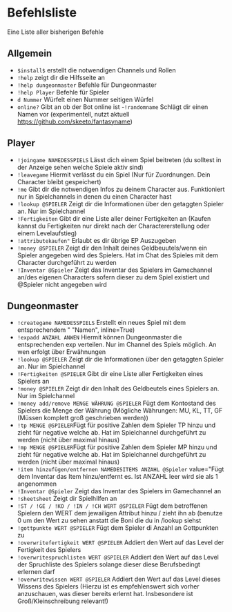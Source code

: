 # Befehlsliste
Eine Liste aller bisherigen Befehle
## Allgemein
- ```$install$``` erstellt die notwendigen Channels und Rollen
- ```!help``` zeigt dir die Hilfsseite an
- ```!help dungeonmaster``` Befehle für Dungeonmaster
- ```!help Player``` Befehle für Spieler
- ```d Nummer``` Würfelt einen Nummer seitigen Würfel
- ```online?``` Gibt an ob der Bot online ist
-```!randomname``` Schlägt dir einen Namen vor (experimentell, nutzt aktuell https://github.com/skeeto/fantasyname)


## Player
- ```!joingame NAMEDESSPIELS``` Lässt dich einem Spiel beitreten (du solltest in der Anzeige sehen welche Spiele aktiv sind)
- ```!leavegame``` Hiermit verlässt du ein Spiel (Nur für Zuordnungen. Dein Character bleibt gespeichert)
- ```!me``` Gibt dir die notwendigen Infos zu deinem Character aus. Funktioniert nur in Spielchannels in denen du einen Character hast
- ```!lookup @SPIELER``` Zeigt dir die Informationen über den getaggten Spieler an. Nur im Spielchannel
- ```!Fertigkeiten``` Gibt dir eine Liste aller deiner Fertigkeiten an (Kaufen kannst du Fertigkeiten nur direkt nach der Charactererstellung oder einem Levelaufstieg)
- ```!attributekaufen"``` Erlaubt es dir übrige EP Auszugeben
- ```!money @SPIELER``` Zeigt dir den Inhalt deines Geldbeuutels/wenn ein Spieler angegeben wird des Spielers. Hat im Chat des Spieles mit dem Character durchgeführt zu werden
- ```!Inventar @Spieler``` Zeigt das Inventar des Spielers im Gamechannel an/des eigenen Characters sofern dieser zu dem Spiel existiert und @Spieler nicht angegeben wird


## Dungeonmaster
- ```!creategame NAMEDESSPIELS``` Erstellt ein neues Spiel mit dem entsprechendem "
                                      "Namen", inline=True)
- ```!expadd ANZAHL ANWEN``` Hiermit können Dungeonmaster die entsprechenden exp verteilen. Nur im Channel des Spiels möglich. An wen erfolgt über Erwähnungen
- ```!lookup @SPIELER``` Zeigt dir die Informationen über den getaggten Spieler an. Nur im Spielchannel
- ```!Fertigkeiten @SPIELER```  Gibt dir eine Liste aller Fertigkeiten eines Spielers an
- ```!money @SPIELER``` Zeigt dir den Inhalt des Geldbeutels eines Spielers an. Nur im Spielchannel
- ```!money add/remove MENGE WÄHRUNG @SPIELER``` Fügt dem Kontostand des Spielers die Menge der Währung (Mögliche Währungen: MU, KL, TT, GF (Müssen komplett groß geschrieben werden))
- ```!tp MENGE @SPIELER```Fügt für positive Zahlen dem Spieler TP hinzu und zieht für negative welche ab. Hat im Spielchannel durchgeführt zu werden (nicht über maximal hinaus)
- ```!mp MENGE @SPIELER```Fügt für positive Zahlen dem Spieler MP hinzu und zieht für negative welche ab. Hat im Spielchannel durchgeführt zu werden (nicht über maximal hinaus)
- ```!item hinzufügen/entfernen NAMEDESITEMS ANZAHL @Spieler``` value="Fügt dem Inventar das Item hinzu/entfernt es. Ist ANZAHL leer wird sie als 1 angenommen
- ```!Inventar @Spieler``` Zeigt das Inventar des Spielers im Gamechannel an
- ```!sheetsheet``` Zeigt dir Spielhilfen an
- ```!ST / !GE / !KO / !IN / !CH WERT @SPIELER``` Fügt dem betroffenen Spielern den WERT dem jewailigen Attribut hinzu / zieht ihn ab (benutze 0 um den Wert zu sehen anstatt die Boni die du in /lookup siehst
- ```!gottpunkte WERT @SPIELER``` Fügt dem Spieler di Anzahl an Gottpunkten zu
- ```!overwritefertigkeit WERT @SPIELER``` Addiert den Wert auf das Level der Fertigkeit des Spielers
- ```!overwritespruchlisten WERT @SPIELER```  Addiert den Wert auf das Level der Spruchliste des Spielers solange dieser diese Berufsbedingt erlernen darf
- ```!overwritewissen WERT @SPIELER``` Addiert den Wert auf das Level dieses Wissens des Spielers (Hierzu ist es empfehlenswert sich vorher anzuschauen, was dieser bereits erlernt hat. Insbesondere ist Groß/Kleinschreibung relevant!)

